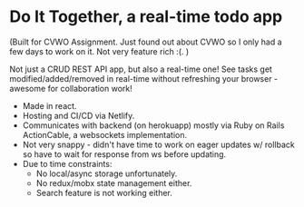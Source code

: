 # Do It Together, a real-time todo app
(Built for CVWO Assignment. Just found out about CVWO so I only had a few days to work on it. Not very feature rich :(. )

Not just a CRUD REST API app, but also a real-time one! See tasks get
modified/added/removed in real-time without refreshing your browser - awesome
for collaboration work!

- Made in react.
- Hosting and CI/CD via Netlify.
- Communicates with backend (on herokuapp) mostly via Ruby on Rails ActionCable, a websockets implementation. 
- Not very snappy - didn't have time to work on eager updates w/ rollback so have to wait
  for response from ws before updating.
- Due to time constraints:
  - No local/async storage unfortunately.
  - No redux/mobx state management either.
  - Search feature is not working either.
